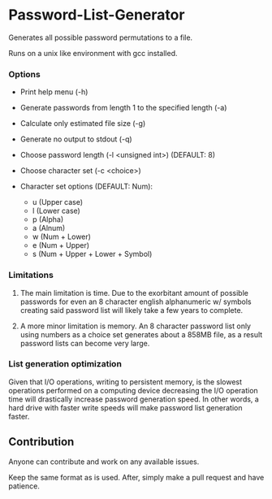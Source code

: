 # Password-List-Generator

Generates all possible password permutations to a file.

Runs on a unix like environment with gcc installed.

### Options

* Print help menu (-h)
* Generate passwords from length 1 to the specified length (-a)
* Calculate only estimated file size (-g)
* Generate no output to stdout (-q)
* Choose password length (-l \<unsigned int>) (DEFAULT: 8)
* Choose character set (-c \<choice>)

* Character set options (DEFAULT: Num):
    * u (Upper case)
    * l (Lower case)
    * p (Alpha)
    * a (Alnum)
    * w (Num + Lower)
    * e (Num + Upper)
    * s (Num + Upper + Lower + Symbol)

### Limitations

1. The main limitation is time. Due to the exorbitant amount of possible passwords
for even an 8 character english alphanumeric w/ symbols creating said password
list will likely take a few years to complete.

2. A  more minor limitation is memory. An 8 character password list only using
numbers as a choice set generates about a 858MB file, as a result password
lists can become very large.

### List generation optimization

Given that I/O operations, writing to persistent memory, is the slowest
operations performed on a computing device decreasing the I/O operation time
will drastically increase password generation speed. In other words, a hard
drive with faster write speeds will make password list generation faster.

## Contribution

Anyone can contribute and work on any available issues.

Keep the same format as is used. After, simply make a pull request and have
patience.
